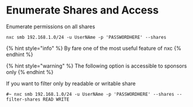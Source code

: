 # Enumerate Shares and Access

Enumerate permissions on all shares

```
nxc smb 192.168.1.0/24 -u UserNAme -p 'PASSWORDHERE' --shares
```

{% hint style="info" %}
By fare one of the most useful feature of nxc
{% endhint %}

{% hint style="warning" %}
The following option is accessible to sponsors only
{% endhint %}

If you want to filter only by readable or writable share

```
#~ nxc smb 192.168.1.0/24 -u UserNAme -p 'PASSWORDHERE' --shares --filter-shares READ WRITE
```
